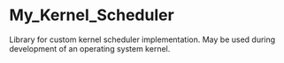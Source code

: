 # My_Kernel_Scheduler
Library for custom kernel scheduler implementation. May be used during development of an operating system kernel. 
